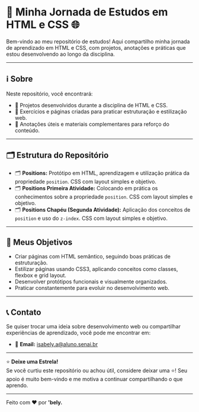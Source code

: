 # 🚀 Minha Jornada de Estudos em HTML e CSS 🌐

Bem-vindo ao meu repositório de estudos! Aqui compartilho minha jornada de aprendizado em HTML e CSS, com projetos, anotações e práticas que estou desenvolvendo ao longo da disciplina.

---

## ℹ️ Sobre

Neste repositório, você encontrará:

- 📌 Projetos desenvolvidos durante a disciplina de HTML e CSS.  
- 🎨 Exercícios e páginas criadas para praticar estruturação e estilização web.  
- 📝 Anotações úteis e materiais complementares para reforço do conteúdo.

---

## 🗂️ Estrutura do Repositório

- 🗂️ **Positions:** Protótipo em HTML, aprendizagem e utilização prática da propriedade `position`. CSS com layout simples e objetivo.  
- 🗂️ **Positions Primeira Atividade:** Colocando em prática os conhecimentos sobre a propriedade `position`. CSS com layout simples e objetivo.  
- 🗂️ **Positions Chapéu (Segunda Atividade):** Aplicação dos conceitos de `position` e uso do `z-index`. CSS com layout simples e objetivo.

---

## 🎯 Meus Objetivos

- Criar páginas com HTML semântico, seguindo boas práticas de estruturação.  
- Estilizar páginas usando CSS3, aplicando conceitos como classes, flexbox e grid layout.  
- Desenvolver protótipos funcionais e visualmente organizados.  
- Praticar constantemente para evoluir no desenvolvimento web.

---

## 📞 Contato

Se quiser trocar uma ideia sobre desenvolvimento web ou compartilhar experiências de aprendizado, você pode me encontrar em:

- 📧 **Email:** isabely.a@aluno.senai.br

---

⭐ **Deixe uma Estrela!**  
Se você curtiu este repositório ou achou útil, considere deixar uma ⭐! Seu apoio é muito bem-vindo e me motiva a continuar compartilhando o que aprendo.

---

Feito com ❤️ por **'bely.**
